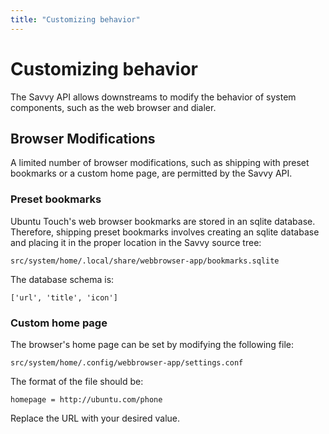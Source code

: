 ```yaml
---
title: "Customizing behavior"
---
```


# Customizing behavior

The Savvy API allows downstreams to modify the behavior of system components,
such as the web browser and dialer.

## Browser Modifications

A limited number of browser modifications, such as shipping with preset
bookmarks or a custom home page, are permitted by the Savvy API.

### Preset bookmarks

Ubuntu Touch's web browser bookmarks are stored in an sqlite database.
Therefore, shipping preset bookmarks involves creating an sqlite database and
placing it in the proper location in the Savvy source tree:

```
src/system/home/.local/share/webbrowser-app/bookmarks.sqlite
```

The database schema is:

```
['url', 'title', 'icon']
```

### Custom home page

The browser's home page can be set by modifying the following file:

```
src/system/home/.config/webbrowser-app/settings.conf
```

The format of the file should be:

```
homepage = http://ubuntu.com/phone
```

Replace the URL with your desired value.
